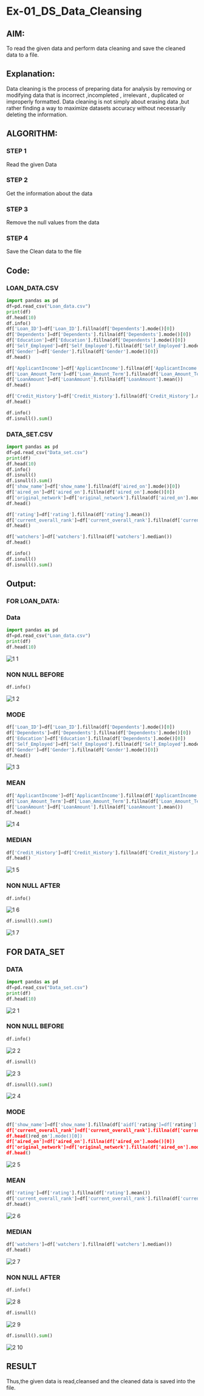 # Ex-01_DS_Data_Cleansing
## AIM:
To read the given data and perform data cleaning and save the cleaned data to a file. 

## Explanation:
Data cleaning is the process of preparing data for analysis by removing or modifying data that is incorrect ,incompleted , irrelevant , duplicated or improperly formatted. 
Data cleaning is not simply about erasing data ,but rather finding a way to maximize datasets accuracy without necessarily deleting the information. 

## ALGORITHM:
### STEP 1
Read the given Data
### STEP 2
Get the information about the data
### STEP 3
Remove the null values from the data
### STEP 4
Save the Clean data to the file
## Code:
### LOAN_DATA.CSV
```python
import pandas as pd
df=pd.read_csv("Loan_data.csv")
print(df)
df.head(10)
df.info()
df['Loan_ID']=df['Loan_ID'].fillna(df['Dependents'].mode()[0])
df['Dependents']=df['Dependents'].fillna(df['Dependents'].mode()[0])
df['Education']=df['Education'].fillna(df['Dependents'].mode()[0])
df['Self_Employed']=df['Self_Employed'].fillna(df['Self_Employed'].mode()[0])
df['Gender']=df['Gender'].fillna(df['Gender'].mode()[0])
df.head()

df['ApplicantIncome']=df['ApplicantIncome'].fillna(df['ApplicantIncome'].mean())
df['Loan_Amount_Term']=df['Loan_Amount_Term'].fillna(df['Loan_Amount_Term'].mean())
df['LoanAmount']=df['LoanAmount'].fillna(df['LoanAmount'].mean())
df.head()

df['Credit_History']=df['Credit_History'].fillna(df['Credit_History'].median())
df.head()

df.info()
df.isnull().sum()
```
### DATA_SET.CSV
```python
import pandas as pd
df=pd.read_csv("Data_set.csv")
print(df)
df.head(10)
df.info()
df.isnull()
df.isnull().sum()
df['show_name']=df['show_name'].fillna(df['aired_on'].mode()[0])
df['aired_on']=df['aired_on'].fillna(df['aired_on'].mode()[0])
df['original_network']=df['original_network'].fillna(df['aired_on'].mode()[0])
df.head()

df['rating']=df['rating'].fillna(df['rating'].mean())
df['current_overall_rank']=df['current_overall_rank'].fillna(df['current_overall_rank'].mean())
df.head()

df['watchers']=df['watchers'].fillna(df['watchers'].median())
df.head()

df.info()
df.isnull()
df.isnull().sum()
```
## Output:
### FOR LOAN_DATA:
### Data
```python
import pandas as pd
df=pd.read_csv("Loan_data.csv")
print(df)
df.head(10)
```
![1 1](https://github.com/Vasanthamukilan/ODD2023-Datascience-Ex01/assets/119559694/eadc1ed1-8c22-4367-a50d-cb7bbb11fa8e)
### NON NULL BEFORE
```python
df.info()
```
![1 2](https://github.com/Vasanthamukilan/ODD2023-Datascience-Ex01/assets/119559694/80db8bfd-390c-4ec5-b436-620a002a5624)
### MODE
```python
df['Loan_ID']=df['Loan_ID'].fillna(df['Dependents'].mode()[0])
df['Dependents']=df['Dependents'].fillna(df['Dependents'].mode()[0])
df['Education']=df['Education'].fillna(df['Dependents'].mode()[0])
df['Self_Employed']=df['Self_Employed'].fillna(df['Self_Employed'].mode()[0])
df['Gender']=df['Gender'].fillna(df['Gender'].mode()[0])
df.head()
```
![1 3](https://github.com/Vasanthamukilan/ODD2023-Datascience-Ex01/assets/119559694/aa8602a7-a4be-47ed-8c29-1d019ea4a49c)

### MEAN
```python
df['ApplicantIncome']=df['ApplicantIncome'].fillna(df['ApplicantIncome'].mean())
df['Loan_Amount_Term']=df['Loan_Amount_Term'].fillna(df['Loan_Amount_Term'].mean())
df['LoanAmount']=df['LoanAmount'].fillna(df['LoanAmount'].mean())
df.head()
```
![1 4](https://github.com/Vasanthamukilan/ODD2023-Datascience-Ex01/assets/119559694/c4990fdb-e71f-4bd6-8cd5-5fc6bf0fa668)

### MEDIAN
```python
df['Credit_History']=df['Credit_History'].fillna(df['Credit_History'].median())
df.head()
```
![1 5](https://github.com/Vasanthamukilan/ODD2023-Datascience-Ex01/assets/119559694/3fd1e15c-6d85-4b5d-a41e-7101f3589367)

### NON NULL AFTER
```python
df.info()
```
![1 6](https://github.com/Vasanthamukilan/ODD2023-Datascience-Ex01/assets/119559694/4273f8e3-da35-4afe-bee6-22fe752af874)

```python
df.isnull().sum()
```
![1 7](https://github.com/Vasanthamukilan/ODD2023-Datascience-Ex01/assets/119559694/857b4bf2-0475-4147-9b1c-0ae02e56ccbe)

## FOR DATA_SET
### DATA
```python
import pandas as pd
df=pd.read_csv("Data_set.csv")
print(df)
df.head(10)
```
![2 1](https://github.com/Vasanthamukilan/ODD2023-Datascience-Ex01/assets/119559694/1b10fed1-4474-401a-92f0-47203823f938)

### NON NULL BEFORE
```python
df.info()
```
![2 2](https://github.com/Vasanthamukilan/ODD2023-Datascience-Ex01/assets/119559694/f32f670e-0166-4806-8a5c-2c6854b0a108)

```python
df.isnull()
```
![2 3](https://github.com/Vasanthamukilan/ODD2023-Datascience-Ex01/assets/119559694/ca58253c-e7a2-426f-a3a2-9407742a38b9)

```python
df.isnull().sum()
```
![2 4](https://github.com/Vasanthamukilan/ODD2023-Datascience-Ex01/assets/119559694/53e73a76-04ca-4a76-ab9d-d827e280fc02)

### MODE
```python
df['show_name']=df['show_name'].fillna(df['aidf['rating']=df['rating'].fillna(df['rating'].mean())
df['current_overall_rank']=df['current_overall_rank'].fillna(df['current_overall_rank'].mean())
df.head()red_on'].mode()[0])
df['aired_on']=df['aired_on'].fillna(df['aired_on'].mode()[0])
df['original_network']=df['original_network'].fillna(df['aired_on'].mode()[0])
df.head()
```
![2 5](https://github.com/Vasanthamukilan/ODD2023-Datascience-Ex01/assets/119559694/bd18f09a-bf65-4014-a684-bca12a5f5296)

### MEAN
```python
df['rating']=df['rating'].fillna(df['rating'].mean())
df['current_overall_rank']=df['current_overall_rank'].fillna(df['current_overall_rank'].mean())
df.head()
```
![2 6](https://github.com/Vasanthamukilan/ODD2023-Datascience-Ex01/assets/119559694/411e0cd7-7fb7-4ede-be7d-662a15cbf8ee)

### MEDIAN
```python
df['watchers']=df['watchers'].fillna(df['watchers'].median())
df.head()
```
![2 7](https://github.com/Vasanthamukilan/ODD2023-Datascience-Ex01/assets/119559694/918c76e1-d3c9-42dc-8004-3697e6a01262)

### NON NULL AFTER
```python
df.info()
```
![2 8](https://github.com/Vasanthamukilan/ODD2023-Datascience-Ex01/assets/119559694/8ec224a0-e7fc-41bd-a738-85460d0a4049)

```python
df.isnull()
```
![2 9](https://github.com/Vasanthamukilan/ODD2023-Datascience-Ex01/assets/119559694/823f7018-bc7a-47cc-9f91-fa80ef9aafad)

```python
df.isnull().sum()
```
![2 10](https://github.com/Vasanthamukilan/ODD2023-Datascience-Ex01/assets/119559694/c735e201-1745-41c4-ac3c-1633a9ba028a)

## RESULT
Thus,the given data is read,cleansed and the cleaned data is saved into the file.
